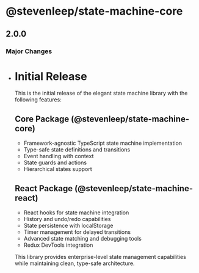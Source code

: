 # @stevenleep/state-machine-core

## 2.0.0

### Major Changes

- # Initial Release

  This is the initial release of the elegant state machine library with the following features:

  ## Core Package (@stevenleep/state-machine-core)

  - Framework-agnostic TypeScript state machine implementation
  - Type-safe state definitions and transitions
  - Event handling with context
  - State guards and actions
  - Hierarchical states support

  ## React Package (@stevenleep/state-machine-react)

  - React hooks for state machine integration
  - History and undo/redo capabilities
  - State persistence with localStorage
  - Timer management for delayed transitions
  - Advanced state matching and debugging tools
  - Redux DevTools integration

  This library provides enterprise-level state management capabilities while maintaining clean, type-safe architecture.
